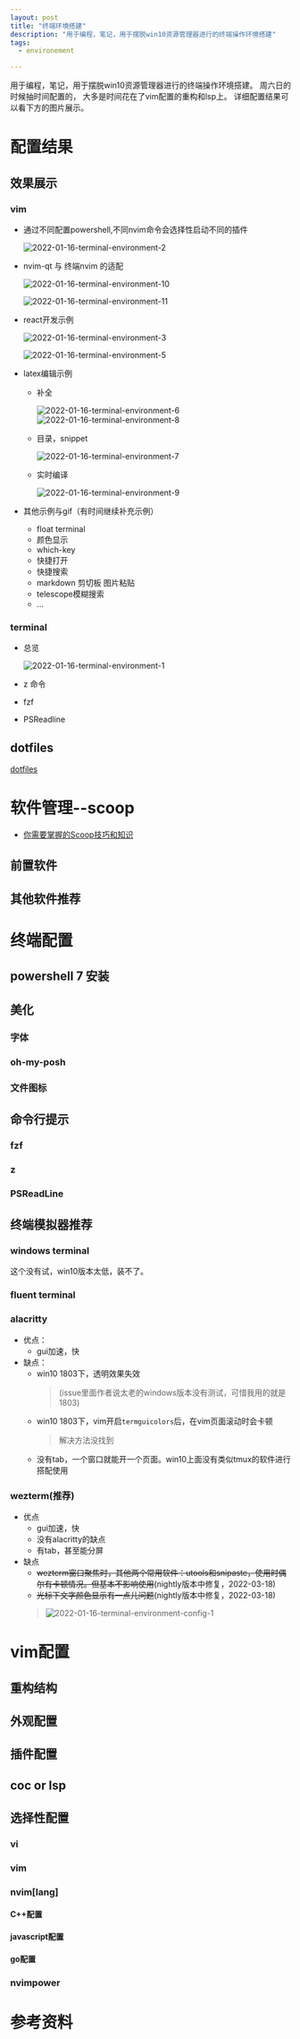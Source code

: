 ```yaml
---
layout: post
title: "终端环境搭建"
description: "用于编程，笔记，用于摆脱win10资源管理器进行的终端操作环境搭建"
tags:
  - environement

---
```


用于编程，笔记，用于摆脱win10资源管理器进行的终端操作环境搭建。
周六日的时候抽时间配置的， 大多是时间花在了vim配置的重构和lsp上。
详细配置结果可以看下方的图片展示。

<!-- more -->

# 配置结果

## 效果展示


### vim

- 通过不同配置powershell,不同nvim命令会选择性启动不同的插件

  ![2022-01-16-terminal-environment-2](../_images/2022-01-16-terminal-environment-2.png)

- nvim-qt 与 终端nvim 的适配

  ![2022-01-16-terminal-environment-10](../_images/2022-01-16-terminal-environment-10.png)

  ![2022-01-16-terminal-environment-11](../_images/2022-01-16-terminal-environment-11.png)

- react开发示例

  ![2022-01-16-terminal-environment-3](../_images/2022-01-16-terminal-environment-3.png)

  ![2022-01-16-terminal-environment-5](../_images/2022-01-16-terminal-environment-5.png)

- latex编辑示例

  - 补全

    ![2022-01-16-terminal-environment-6](../_images/2022-01-16-terminal-environment-6.png)
    ![2022-01-16-terminal-environment-8](../_images/2022-01-16-terminal-environment-8.png)

  - 目录，snippet

    ![2022-01-16-terminal-environment-7](../_images/2022-01-16-terminal-environment-7.png)

  - 实时编译

    ![2022-01-16-terminal-environment-9](../_images/2022-01-16-terminal-environment-9.png)

- 其他示例与gif（有时间继续补充示例）
  - float terminal
  - 颜色显示
  - which-key
  - 快捷打开
  - 快捷搜索
  - markdown 剪切板 图片粘贴
  - telescope模糊搜索
  - ...


### terminal

- 总览

  ![2022-01-16-terminal-environment-1](../_images/2022-01-16-terminal-environment-1.png)
- z 命令
- fzf
- PSReadline



## dotfiles

[dotfiles](https://github.com/whitestarrain/dotfiles)

# 软件管理--scoop

- [你需要掌握的Scoop技巧和知识](https://zhuanlan.zhihu.com/p/135278662)

## 前置软件

## 其他软件推荐

# 终端配置

## powershell 7 安装

## 美化

### 字体

### oh-my-posh

### 文件图标

## 命令行提示

### fzf

### z

### PSReadLine

## 终端模拟器推荐

### windows terminal

这个没有试，win10版本太低，装不了。

### fluent terminal

### alacritty

- 优点：
  - gui加速，快
- 缺点：
  - win10 1803下，透明效果失效
    > (issue里面作者说太老的windows版本没有测试，可惜我用的就是1803)
  - win10 1803下，vim开启`termguicolors`后，在vim页面滚动时会卡顿
    > 解决方法没找到
  - 没有tab，一个窗口就能开一个页面。win10上面没有类似tmux的软件进行搭配使用

### wezterm(推荐)

- 优点
  - gui加速，快
  - 没有alacritty的缺点
  - 有tab，甚至能分屏
- 缺点
  - <del>wezterm窗口聚焦时，其他两个常用软件：utools和snipaste，使用时偶尔有卡顿情况。但基本不影响使用</del>(nightly版本中修复，2022-03-18)
  - <del>光标下文字颜色显示有一点儿问题</del>(nightly版本中修复，2022-03-18)
   > ![2022-01-16-terminal-environment-config-1](../_images/2022-01-16-terminal-environment-config-1.png)

# vim配置

## 重构结构

## 外观配置

## 插件配置

## coc or lsp

## 选择性配置

### vi

### vim

### nvim[lang]

#### C++配置

#### javascript配置

#### go配置

### nvimpower

# 参考资料
